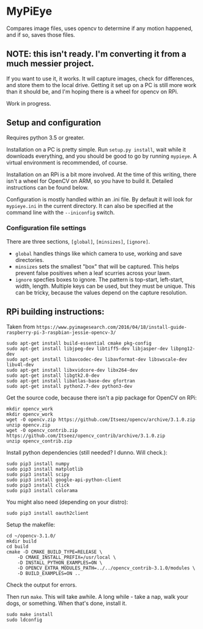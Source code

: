 # MyPiEye

Compares image files, uses opencv to determine if any motion happened, and if so, saves those files.

## NOTE: this isn't ready. I'm converting it from a much messier project.

If you want to use it, it works. It will capture images, check for differences, and store them to the local drive. 
Getting it set up on a PC is still more work than it should be, and I'm hoping there is a wheel for opencv on RPi.

Work in progress.

## Setup and configuration

Requires python 3.5 or greater.

Installation on a PC is pretty simple. Run `setup.py install`, wait while it downloads everything, and
you should be good to go by running `mypieye`. A virtual environment is recommended, of course.

Installation on an RPi is a bit more involved. At the time of this writing, there isn't a wheel for OpenCV on ARM,
so you have to build it. Detailed instructions can be found below.

Configuration is mostly handled within an .ini file. 
By default it will look for `mypieye.ini` in the current directory. It can also be specified at the command line with
the `--iniconfig` switch.


### Configuration file settings

There are three sections, `[global]`, `[minsizes]`, `[ignore]`.

* `global` handles things like which camera to use, working and save directories.
* `minsizes` sets the smallest "box" that will be captured. This helps prevent false positives 
when a leaf scurries across your lawn.
* `ignore` specfies boxes to ignore. The pattern is top-start, left-start, width, length. 
Multiple keys can be used, but they must be unique. This can be tricky, because the values depend on the
capture resolution.

## RPi building instructions:

Taken from ```https://www.pyimagesearch.com/2016/04/18/install-guide-raspberry-pi-3-raspbian-jessie-opencv-3/```

```
sudo apt-get install build-essential cmake pkg-config
sudo apt-get install libjpeg-dev libtiff5-dev libjasper-dev libpng12-dev
sudo apt-get install libavcodec-dev libavformat-dev libswscale-dev libv4l-dev
sudo apt-get install libxvidcore-dev libx264-dev
sudo apt-get install libgtk2.0-dev
sudo apt-get install libatlas-base-dev gfortran
sudo apt-get install python2.7-dev python3-dev
```

Get the source code, because there isn't a pip package for OpenCV on RPi:

```
mkdir opencv_work
mkdir opencv_work
wget -O opencv.zip https://github.com/Itseez/opencv/archive/3.1.0.zip
unzip opencv.zip
wget -O opencv_contrib.zip https://github.com/Itseez/opencv_contrib/archive/3.1.0.zip
unzip opencv_contrib.zip
```

Install python dependencies (still needed? I dunno. Will check.):
```
sudo pip3 install numpy
sudo pip3 install matplotlib
sudo pip3 install scipy
sudo pip3 install google-api-python-client
sudo pip3 install click
sudo pip3 install colorama
```

You might also need (depending on your distro):
```
sudo pip3 install oauth2client
```

Setup the makefile:
```
cd ~/opencv-3.1.0/
mkdir build
cd build
cmake -D CMAKE_BUILD_TYPE=RELEASE \
	-D CMAKE_INSTALL_PREFIX=/usr/local \
	-D INSTALL_PYTHON_EXAMPLES=ON \
    -D OPENCV_EXTRA_MODULES_PATH=../../opencv_contrib-3.1.0/modules \
    -D BUILD_EXAMPLES=ON ..
```
Check the output for errors.

Then run ```make```. This will take awhile. A long while - take a nap, walk your dogs, or something.
When that's done, install it.
```
sudo make install
sudo ldconfig
```

